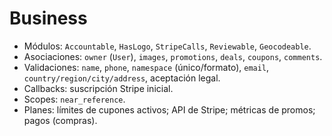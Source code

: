 # Business

- Módulos: `Accountable`, `HasLogo`, `StripeCalls`, `Reviewable`, `Geocodeable`.
- Asociaciones: `owner` (`User`), `images`, `promotions`, `deals`, `coupons`, `comments`.
- Validaciones: `name`, `phone`, `namespace` (único/formato), `email`, `country/region/city/address`, aceptación legal.
- Callbacks: suscripción Stripe inicial.
- Scopes: `near_reference`.
- Planes: límites de cupones activos; API de Stripe; métricas de promos; pagos (compras).
